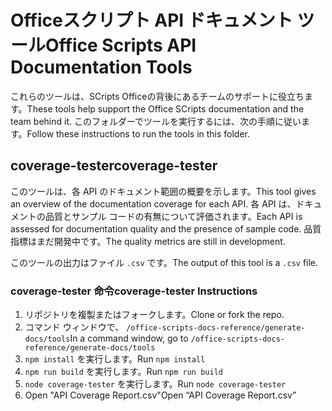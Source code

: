 # <a name="office-scripts-api-documentation-tools"></a><span data-ttu-id="bfa7e-101">Officeスクリプト API ドキュメント ツール</span><span class="sxs-lookup"><span data-stu-id="bfa7e-101">Office Scripts API Documentation Tools</span></span>

<span data-ttu-id="bfa7e-102">これらのツールは、SCripts Officeの背後にあるチームのサポートに役立ちます。</span><span class="sxs-lookup"><span data-stu-id="bfa7e-102">These tools help support the Office SCripts documentation and the team behind it.</span></span> <span data-ttu-id="bfa7e-103">このフォルダーでツールを実行するには、次の手順に従います。</span><span class="sxs-lookup"><span data-stu-id="bfa7e-103">Follow these instructions to run the tools in this folder.</span></span>

## <a name="coverage-tester"></a><span data-ttu-id="bfa7e-104">coverage-tester</span><span class="sxs-lookup"><span data-stu-id="bfa7e-104">coverage-tester</span></span>

<span data-ttu-id="bfa7e-105">このツールは、各 API のドキュメント範囲の概要を示します。</span><span class="sxs-lookup"><span data-stu-id="bfa7e-105">This tool gives an overview of the documentation coverage for each API.</span></span> <span data-ttu-id="bfa7e-106">各 API は、ドキュメントの品質とサンプル コードの有無について評価されます。</span><span class="sxs-lookup"><span data-stu-id="bfa7e-106">Each API is assessed for documentation quality and the presence of sample code.</span></span> <span data-ttu-id="bfa7e-107">品質指標はまだ開発中です。</span><span class="sxs-lookup"><span data-stu-id="bfa7e-107">The quality metrics are still in development.</span></span>

<span data-ttu-id="bfa7e-108">このツールの出力はファイル `.csv` です。</span><span class="sxs-lookup"><span data-stu-id="bfa7e-108">The output of this tool is a `.csv` file.</span></span>

### <a name="coverage-tester-instructions"></a><span data-ttu-id="bfa7e-109">coverage-tester 命令</span><span class="sxs-lookup"><span data-stu-id="bfa7e-109">coverage-tester Instructions</span></span>

1. <span data-ttu-id="bfa7e-110">リポジトリを複製またはフォークします。</span><span class="sxs-lookup"><span data-stu-id="bfa7e-110">Clone or fork the repo.</span></span>
1. <span data-ttu-id="bfa7e-111">コマンド ウィンドウで、 `/office-scripts-docs-reference/generate-docs/tools`</span><span class="sxs-lookup"><span data-stu-id="bfa7e-111">In a command window, go to `/office-scripts-docs-reference/generate-docs/tools`</span></span>
1. <span data-ttu-id="bfa7e-112">`npm install` を実行します。</span><span class="sxs-lookup"><span data-stu-id="bfa7e-112">Run `npm install`</span></span>
1. <span data-ttu-id="bfa7e-113">`npm run build` を実行します。</span><span class="sxs-lookup"><span data-stu-id="bfa7e-113">Run `npm run build`</span></span>
1. <span data-ttu-id="bfa7e-114">`node coverage-tester` を実行します。</span><span class="sxs-lookup"><span data-stu-id="bfa7e-114">Run `node coverage-tester`</span></span>
1. <span data-ttu-id="bfa7e-115">Open "API Coverage Report.csv"</span><span class="sxs-lookup"><span data-stu-id="bfa7e-115">Open “API Coverage Report.csv”</span></span>
